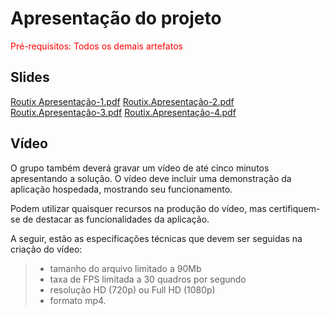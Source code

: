 # Apresentação do projeto

<span style="color:red">Pré-requisitos: Todos os demais artefatos</span>


## Slides

[Routix Apresentação-1.pdf](https://github.com/user-attachments/files/19706037/Routix.Apresentacao-1.pdf)
[Routix.Apresentação-2.pdf](https://github.com/user-attachments/files/20599864/Routix.Apresentacao-2.pdf)
[Routix.Apresentação-3.pdf](https://github.com/user-attachments/files/20599860/Routix.Apresentacao-3.pdf)
[Routix.Apresentação-4.pdf](https://github.com/user-attachments/files/20620630/Routix.Apresentacao-4.pdf)
## Vídeo

O grupo também deverá gravar um vídeo de até cinco minutos apresentando a solução. O vídeo deve incluir uma demonstração da aplicação hospedada, mostrando seu funcionamento.

Podem utilizar quaisquer recursos na produção do vídeo, mas certifiquem-se de destacar as funcionalidades da aplicação.

A seguir, estão as especificações técnicas que devem ser seguidas na criação do vídeo:

> - tamanho do arquivo limitado a 90Mb
> - taxa de FPS limitada a 30 quadros por segundo
> - resolução HD (720p) ou Full HD (1080p)
> - formato mp4.


